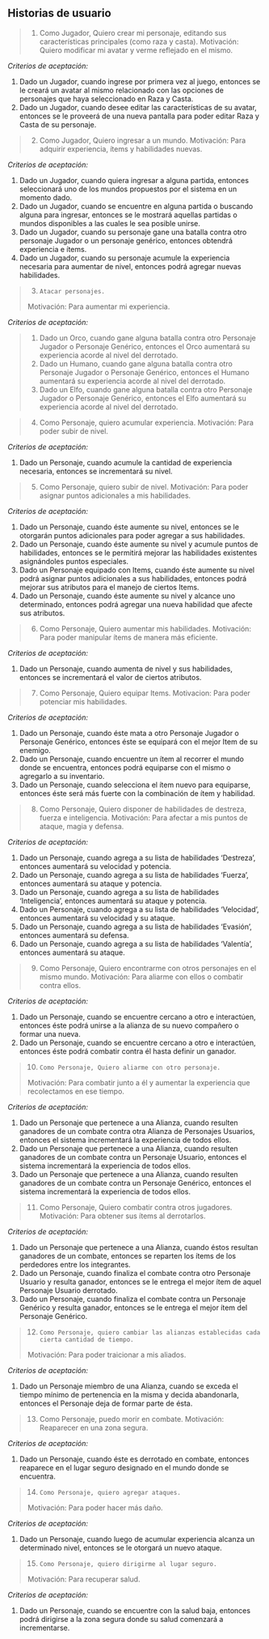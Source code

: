 ﻿## **Historias de usuario** ##  

>1)	 Como Jugador, Quiero crear mi personaje, editando sus características principales (como raza y casta).
> Motivación: Quiero modificar mi avatar y verme reflejado en el mismo.  

 *Criterios de aceptación:*  
1.	Dado un Jugador, cuando ingrese por primera vez al juego, entonces se le creará un avatar al mismo relacionado con las opciones de personajes que haya seleccionado en Raza y Casta.
2.	Dado un Jugador, cuando desee editar las características de su avatar, entonces se le proveerá de una nueva pantalla para poder editar Raza y Casta de su personaje.

>2)	 Como Jugador, Quiero ingresar a un mundo. 
> Motivación: Para adquirir experiencia, ítems y habilidades nuevas.  
	
 *Criterios de aceptación:*  
1.	Dado un Jugador, cuando quiera ingresar a alguna partida, entonces seleccionará uno de los mundos propuestos por el sistema en un momento dado.
2.	Dado un Jugador, cuando se encuentre en alguna partida o buscando alguna para ingresar, entonces se le mostrará aquellas partidas o mundos disponibles a las cuales le sea posible unirse.
3.	Dado un Jugador, cuando su personaje gane una batalla contra otro personaje Jugador o un personaje genérico, entonces obtendrá experiencia e ítems.
4.	Dado un Jugador, cuando su personaje acumule la experiencia necesaria para aumentar de nivel, entonces podrá agregar nuevas habilidades.

>3) 	Atacar personajes.
> Motivación: Para aumentar mi experiencia.  

 *Criterios de aceptación:*  
> 1.	Dado un Orco, cuando gane alguna batalla contra otro Personaje Jugador o Personaje Genérico, entonces el Orco aumentará su experiencia acorde al nivel del derrotado.  
> 2.	Dado un Humano, cuando gane alguna batalla contra otro Personaje Jugador o Personaje Genérico, entonces el Humano aumentará su experiencia acorde al nivel del derrotado.  
> 3.	Dado un Elfo, cuando gane alguna batalla contra otro Personaje Jugador o Personaje Genérico, entonces el Elfo aumentará su experiencia acorde al nivel del derrotado. 

>4)	Como Personaje, quiero acumular experiencia. 
> Motivación: Para poder subir de nivel.

*Criterios de aceptación:*  
1.	Dado un Personaje, cuando acumule la cantidad de experiencia necesaria, entonces se incrementará su nivel. 	

> 5)	Como Personaje, quiero subir de nivel. 
Motivación: Para poder asignar puntos adicionales a mis habilidades.

*Criterios de aceptación:*  
1.	Dado un Personaje, cuando éste aumente su nivel, entonces se le otorgarán puntos adicionales para poder agregar a sus habilidades.
2.	Dado un Personaje, cuando éste aumente su nivel y acumule puntos de habilidades, entonces se le permitirá mejorar las habilidades existentes asignándoles puntos especiales.
3.	Dado un Personaje equipado con Items, cuando éste aumente su nivel podrá asignar puntos adicionales a sus habilidades, entonces podrá mejorar sus atributos para el manejo de ciertos Items.
4. 	Dado un Personaje, cuando éste aumente su nivel y alcance uno determinado, entonces podrá agregar una nueva habilidad que afecte sus atributos.    
>6)	 Como Personaje, Quiero aumentar mis habilidades. 
> Motivación: Para poder manipular ítems de manera más eficiente.

*Criterios de aceptación:*  
1.	Dado un Personaje, cuando aumenta de nivel y sus habilidades, entonces se incrementará el valor de ciertos atributos.
    
>7)	 Como Personaje, Quiero equipar Items. 
> Motivacion: Para poder potenciar mis habilidades.

*Criterios de aceptación:*  
1.	Dado un Personaje, cuando éste mata a otro Personaje Jugador o Personaje Genérico, entonces éste se equipará con el mejor Item de su enemigo.
2.	Dado un Personaje, cuando encuentre un ítem al recorrer el mundo donde se encuentra, entonces podrá equiparse con el mismo o agregarlo a su inventario.
3.	Dado un Personaje, cuando selecciona el ítem nuevo para equiparse, entonces éste será más fuerte con la combinación de ítem y habilidad.	

>8)	 Como Personaje, Quiero disponer de habilidades de destreza, fuerza e inteligencia.
> Motivación: Para afectar a mis puntos de ataque, magia y defensa.

*Criterios de aceptación:*  
1.	Dado un Personaje, cuando agrega a su lista de habilidades ‘Destreza’, entonces aumentará su velocidad y potencia.
2.	Dado un Personaje, cuando agrega a su lista de habilidades ‘Fuerza’, entonces aumentará su ataque y potencia.
3.	Dado un Personaje, cuando agrega a su lista de habilidades ‘Inteligencia’, entonces aumentará su ataque y potencia.
4.	Dado un Personaje, cuando agrega a su lista de habilidades ‘Velocidad’, entonces aumentará su velocidad y su ataque.
5.	Dado un Personaje, cuando agrega a su lista de habilidades ‘Evasión’, entonces aumentará su defensa.
6.	Dado un Personaje, cuando agrega a su lista de habilidades ‘Valentía’, entonces aumentará su ataque.          

> 9)	Como Personaje, Quiero encontrarme con otros personajes en el mismo mundo.
> Motivación: Para aliarme con ellos o combatir contra ellos.

*Criterios de aceptación:*  
1.	Dado un Personaje, cuando se encuentre cercano a otro e interactúen, entonces éste podrá unirse a la alianza de su nuevo compañero o formar una nueva.
2.	Dado un Personaje, cuando se encuentre cercano a otro e interactúen, entonces éste podrá combatir contra él hasta definir un ganador.

>10)	 Como Personaje, Quiero aliarme con otro personaje.
> Motivación: Para combatir junto a él y aumentar la experiencia que recolectamos en ese tiempo.

*Criterios de aceptación:*
1.	Dado un Personaje que pertenece a una Alianza, cuando resulten ganadores de un combate contra otra Alianza de Personajes Usuarios, entonces el sistema incrementará la experiencia de todos ellos.
2.	Dado un Personaje que pertenece a una Alianza, cuando resulten ganadores de un combate contra un Personaje Usuario, entonces el sistema incrementará la experiencia de todos ellos.
3. 	Dado un Personaje que pertenece a una Alianza, cuando resulten ganadores de un combate contra un Personaje Genérico, entonces el sistema incrementará la experiencia de todos ellos.

> 11)	Como Personaje, Quiero combatir contra otros jugadores.
> Motivación: Para obtener sus ítems al derrotarlos.

*Criterios de aceptación:*
1.	Dado un Personaje que pertenece a una Alianza, cuando éstos resultan ganadores de un combate, entonces se reparten los ítems de los perdedores entre los integrantes.
2.	Dado un Personaje, cuando finaliza el combate contra otro Personaje Usuario y resulta ganador, entonces se le entrega el mejor ítem de aquel Personaje Usuario derrotado.
3.	Dado un Personaje, cuando finaliza el combate contra un Personaje Genérico y resulta ganador, entonces se le entrega el mejor ítem del Personaje Genérico.

>12)	 Como Personaje, quiero cambiar las alianzas establecidas cada cierta cantidad de tiempo.
> Motivación: Para poder traicionar a mis aliados.

*Criterios de aceptación:*
1.	Dado un Personaje miembro de una Alianza, cuando se exceda el tiempo mínimo de pertenencia en la misma y decida abandonarla, entonces el Personaje deja de formar parte de ésta.

> 13)	Como Personaje, puedo morir en combate.
> Motivación: Reaparecer en una zona segura.

*Criterios de aceptación:*
1.	Dado un Personaje, cuando éste es derrotado en combate, entonces reaparece en el lugar seguro designado en el mundo donde se encuentra.

>14)	 Como Personaje, quiero agregar ataques.
> Motivación: Para poder hacer más daño.

*Criterios de aceptación:*
1.	Dado un Personaje, cuando luego de acumular experiencia alcanza un determinado nivel, entonces se le otorgará un nuevo ataque.
>15)	 Como Personaje, quiero dirigirme al lugar seguro.
> Motivación: Para recuperar salud.

*Criterios de aceptación:*
1.	Dado un Personaje, cuando se encuentre con la salud baja, entonces podrá dirigirse a la zona segura donde su salud comenzará a incrementarse.

